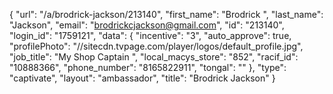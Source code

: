 {
    "url": "\/a\/brodrick-jackson\/213140",
    "first_name": "Brodrick ",
    "last_name": "Jackson",
    "email": "brodrickcjackson@gmail.com",
    "id": "213140",
    "login_id": "1759121",
    "data": {
        "incentive": "3",
        "auto_approve": true,
        "profilePhoto": "\/\/sitecdn.tvpage.com\/player\/logos\/default_profile.jpg",
        "job_title": "My Shop Captain ",
        "local_macys_store": "852",
        "racif_id": "10888366",
        "phone_number": "8165822911",
        "tongal": ""
    },
    "type": "captivate",
    "layout": "ambassador",
    "title": "Brodrick  Jackson"
}